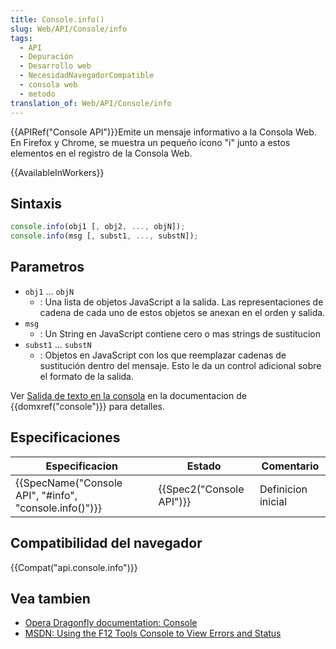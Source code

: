 ```yaml
---
title: Console.info()
slug: Web/API/Console/info
tags:
  - API
  - Depuración
  - Desarrollo web
  - NecesidadNavegadorCompatible
  - consola web
  - metodo
translation_of: Web/API/Console/info
---
```

{{APIRef("Console API")}}Emite un mensaje informativo a la Consola Web. En Firefox y Chrome, se muestra un pequeño ícono "i" junto a estos elementos en el registro de la Consola Web.

{{AvailableInWorkers}}

## Sintaxis

```js
console.info(obj1 [, obj2, ..., objN]);
console.info(msg [, subst1, ..., substN]);
```

## Parametros

- `obj1` ... `objN`
  - : Una lista de objetos JavaScript a la salida. Las representaciones de cadena de cada uno de estos objetos se anexan en el orden y salida.
- `msg`
  - : Un String en JavaScript contiene cero o mas strings de sustitucion
- `subst1` ... `substN`
  - : Objetos en JavaScript con los que reemplazar cadenas de sustitución dentro del mensaje. Esto le da un control adicional sobre el formato de la salida.

Ver [Salida de texto en la consola](/es/docs/Web/API/console#Outputting_text_to_the_console) en la documentacion de {{domxref("console")}} para detalles.

## Especificaciones

| Especificacion                                                           | Estado                           | Comentario         |
| ------------------------------------------------------------------------ | -------------------------------- | ------------------ |
| {{SpecName("Console API", "#info", "console.info()")}} | {{Spec2("Console API")}} | Definicion inicial |

## Compatibilidad del navegador

{{Compat("api.console.info")}}

## Vea tambien

- [Opera Dragonfly documentation: Console](http://www.opera.com/dragonfly/documentation/console/)
- [MSDN: Using the F12 Tools Console to View Errors and Status](http://msdn.microsoft.com/library/gg589530)
